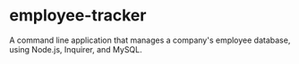 # employee-tracker
A command line application that manages a company's employee database, using Node.js, Inquirer, and MySQL.
